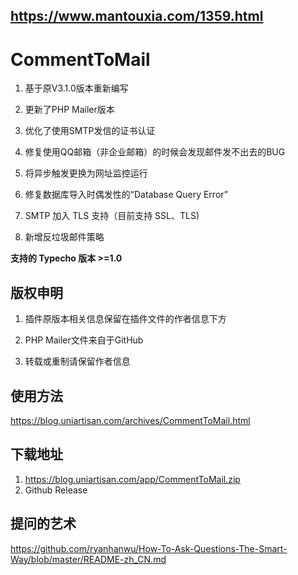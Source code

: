 ## https://www.mantouxia.com/1359.html

# CommentToMail

1. 基于原V3.1.0版本重新编写

2. 更新了PHP Mailer版本

3. 优化了使用SMTP发信的证书认证

4. 修复使用QQ邮箱（非企业邮箱）的时候会发现邮件发不出去的BUG

5. 将异步触发更换为网址监控运行

6. 修复数据库导入时偶发性的“Database Query Error” 

7. SMTP 加入 TLS 支持（目前支持 SSL、TLS)

8. 新增反垃圾邮件策略

**支持的 Typecho 版本 >=1.0**

## 版权申明

1. 插件原版本相关信息保留在插件文件的作者信息下方

2. PHP Mailer文件来自于GitHub

3. 转载或重制请保留作者信息


## 使用方法
https://blog.uniartisan.com/archives/CommentToMail.html

## 下载地址
1. https://blog.uniartisan.com/app/CommentToMail.zip
2. Github Release 

## 提问的艺术
https://github.com/ryanhanwu/How-To-Ask-Questions-The-Smart-Way/blob/master/README-zh_CN.md
